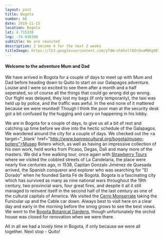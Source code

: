 ```yaml
---
layout: post
title: Bogota
number: 66
date: 2018-11-15
location: Bogota
lat: 4.715338
lng: -74.038398
subtitle: We are reunited
description: 2 become 4 for the next 2 weeks
titleImage: https://lh3.googleusercontent.com/yT4W-UlKholfAOrOoaM86g9EiazDO-iR6jv99v7M5T6KhklT3z0iZxsZJKcVUABaLuc8hFAsREIzqbkZnTZAvipzKdHKM6Ny1YIz5xRfOZShBiyOn0AbRo3G7Ezuxh8_nzSMtn29Mao=w2400
---
```


<h4>Welcome to the adventure Mum and Dad</h4>

We have arrived in Bogota for a couple of days to meet up with Mum and Dad before heading down to Quito to start on our Galapagos adventure.
Louise and I were so excited to see them after a month and a half seperated, so of course all the things that could go wrong did go wrong. Our flight was delayed, they lost my bags (if only temporarily), the taxi was held up by police, and the traffic was awful. In the end none of it mattered because we were reunited! Though I think the poor man at the security desk got a bit confused by the hugging and carry on happening in his lobby.

We are in Bogota for a couple of days, to give us all a bit of rest and catching up time before we dive into the hectic schedule of the Galapagos. 
We wandered around the city for a couple of days. We checked out the <a target="_blank' href="http://www.banrepcultural.org/bogota/museo-botero">Museo Botero</a> which, as well as having an impressive collection of his own work, held works from Picaso, Degas, Dali and many more of the masters. 
We did a free walking tour, once again with <a target="_blank" href="https://strawberrytours.com/bogota/tours/free-historical-centre-tour">Strawberry Tours</a> where we visited the cobbled streets of La Candelaria, the place were nearly five centuries ago, in 1538, Capitan Gonzalo Jiménez de Quesada arrived, the Spanish conqueror and explorer who was searching for "El Dorado" when he founded Santa Fé de Bogotá. Bogota is a fascinating city which has survived as many as nine national wars throughout the 19th century, two provincial wars, four great fires, and despite it all it still managed to reinvent itself in the second half of the last century as one of the cultural capitals of America.
We visited the <a target="_blank" href="http://www.cerromonserrate.com/en/#">Cerro Monserrate</a> taking the Funicular up and the Cable car down. Always best to visit here on a clear day and early in the morning before the smog grows to see the best views. 
We went to the <a target="_blank" href="http://www.jbb.gov.co/">Bogota Botanical Gardens</a>, though unfortunately the orchid house was closed for renovation when we were there. 

All in all we had a lovely time in Bogota, if only because we were all together. Next stop - Quito!
